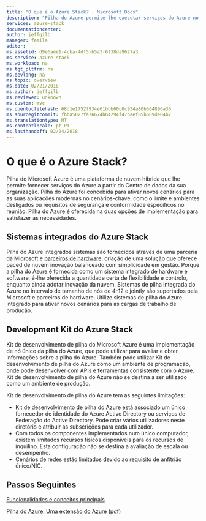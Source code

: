 ```yaml
---
title: "O que é o Azure Stack? | Microsoft Docs"
description: "Pilha do Azure permite-lhe executar serviços do Azure no seu centro de dados."
services: azure-stack
documentationcenter: 
author: jeffgilb
manager: femila
editor: 
ms.assetid: d9e6aee1-4cba-4df5-b5a3-6f38da9627a3
ms.service: azure-stack
ms.workload: na
ms.tgt_pltfrm: na
ms.devlang: na
ms.topic: overview
ms.date: 02/21/2018
ms.author: jeffgilb
ms.reviewer: unknown
ms.custom: mvc
ms.openlocfilehash: 68d1e1752f934e61bbb60c0c934a80b564896a36
ms.sourcegitcommit: fbba5027fa76674b64294f47baef85b669de04b7
ms.translationtype: MT
ms.contentlocale: pt-PT
ms.lasthandoff: 02/24/2018
---
```

# <a name="what-is-azure-stack"></a>O que é o Azure Stack?

Pilha do Microsoft Azure é uma plataforma de nuvem híbrida que lhe permite fornecer serviços do Azure a partir do Centro de dados da sua organização.  Pilha do Azure foi concebida para ativar novos cenários para as suas aplicações modernas no cenários-chave, como o limite e ambientes desligados ou requisitos de segurança e conformidade específicos no reunião.  Pilha do Azure é oferecida na duas opções de implementação para satisfazer as necessidades.

## <a name="azure-stack-integrated-systems"></a>Sistemas integrados do Azure Stack
Pilha do Azure integrados sistemas são fornecidos através de uma parceria da Microsoft e [parceiros de hardware](https://azure.microsoft.com/overview/azure-stack/integrated-systems/), criação de uma solução que oferece paced de nuvem inovação balanceado com simplicidade em gestão.  Porque a pilha do Azure é fornecida como um sistema integrado de hardware e software, é-lhe oferecida a quantidade certa de flexibilidade e controlo, enquanto ainda adotar inovação da nuvem.  Sistemas de pilha integrada do Azure no intervalo de tamanho de nós de 4-12 e jointly são suportados pela Microsoft e parceiros de hardware.  Utilize sistemas de pilha do Azure integrado para ativar novos cenários para as cargas de trabalho de produção.    

## <a name="azure-stack-development-kit"></a>Development Kit do Azure Stack
Kit de desenvolvimento de pilha do Microsoft Azure é uma implementação de nó único da pilha do Azure, que pode utilizar para avaliar e obter informações sobre a pilha do Azure.  Também pode utilizar Kit de desenvolvimento de pilha do Azure como um ambiente de programação, onde pode desenvolver com APIs e ferramentas consistente com o Azure.  Kit de desenvolvimento de pilha do Azure não se destina a ser utilizado como um ambiente de produção.

Kit de desenvolvimento de pilha do Azure tem as seguintes limitações:
* Kit de desenvolvimento de pilha do Azure está associado um único fornecedor de identidade do Azure Active Directory ou serviços de Federação do Active Directory. Pode criar vários utilizadores neste diretório e atribuir as subscrições para cada utilizador.
* Com todos os componentes implementados num único computador, existem limitados recursos físicos disponíveis para os recursos de inquilino. Esta configuração não se destina a avaliação de escala ou desempenho.
* Cenários de redes estão limitados devido ao requisito de anfitrião único/NIC.  

## <a name="next-steps"></a>Passos Seguintes
[Funcionalidades e conceitos principais](azure-stack-key-features.md)

[Pilha do Azure: Uma extensão do Azure (pdf)](https://azure.microsoft.com/en-us/resources/azure-stack-an-extension-of-azure/)

